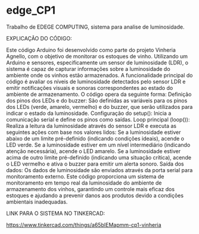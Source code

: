 # edge_CP1
Trabalho de EDEGE COMPUTING, sistema para analise de luminosidade.

EXPLICAÇÃO DO CÓDIGO:

Este código Arduino foi desenvolvido como parte do projeto Vinheria Agnello, com o objetivo de monitorar os estoques de vinho. Utilizando um Arduino e sensores, especificamente um sensor de luminosidade (LDR), o sistema é capaz de capturar informações sobre a luminosidade do ambiente onde os vinhos estão armazenados.
A funcionalidade principal do código é avaliar os níveis de luminosidade detectados pelo sensor LDR e emitir notificações visuais e sonoras correspondentes ao estado do ambiente de armazenamento. O código opera da seguinte forma:
Definição dos pinos dos LEDs e do buzzer: São definidas as variáveis para os pinos dos LEDs (verde, amarelo, vermelho) e do buzzer, que serão utilizados para indicar o estado da luminosidade.
Configuração do setup(): Inicia a comunicação serial e define os pinos como saídas.
Loop principal (loop()): Realiza a leitura da luminosidade através do sensor LDR e executa as seguintes ações com base nos valores lidos:
Se a luminosidade estiver abaixo de um limite pré-definido (indicando condições ideais), acende o LED verde.
Se a luminosidade estiver em um nível intermediário (indicando atenção necessária), acende o LED amarelo.
Se a luminosidade estiver acima de outro limite pré-definido (indicando uma situação crítica), acende o LED vermelho e ativa o buzzer para emitir um alerta sonoro.
Saída dos dados: Os dados de luminosidade são enviados através da porta serial para monitoramento externo.
Este código proporciona um sistema de monitoramento em tempo real da luminosidade do ambiente de armazenamento dos vinhos, garantindo um controle mais eficaz dos estoques e ajudando a prevenir danos aos produtos devido a condições ambientais inadequadas.


LINK PARA O SISTEMA NO TINKERCAD: 

https://www.tinkercad.com/things/a65bIEMapmm-cp1-vinheria


